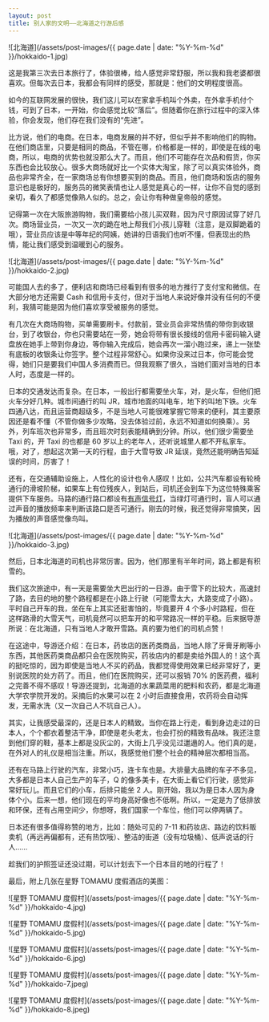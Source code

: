 ```yaml
---
layout: post
title: 别人家的文明——北海道之行游后感
---
```


![北海道](/assets/post-images/{{ page.date | date: "%Y-%m-%d" }}/hokkaido-1.jpg)

这是我第三次去日本旅行了，体验很棒，给人感觉非常舒服，所以我和我老婆都很喜欢。但每次去日本，我都会有同样的感受，那就是：他们的文明程度很高。

如今的互联网发展的很快，我们这儿可以在家拿手机叫个外卖，在外拿手机付个钱，可到了日本，一开始，你会感觉比较“落后”。但随着你在旅行过程中的深入体验，你会发现，他们存在我们没有的“先进”。

比方说，他们的电商。在日本，电商发展的并不好，但似乎并不影响他们的购物。在他们商店里，只要是相同的商品，不管在哪，价格都是一样的，即使是在线的电商，所以，电商的优势也就没那么大了。而且，他们不可能存在次品和假货，你买东西也会比较放心。很多大商场就好比一个实体大淘宝，除了可以真实体验外，商品也非常齐全，在一家商场总有你想要买到的商品。而且，他们商场和饭店的服务意识也是极好的，服务员的微笑表情也让人感觉是真心的一样，让你不自觉的感到亲切，看久了都感觉像熟人似的。总之，会让你有种做皇帝般的感觉。

记得第一次在大阪旅游购物，我们需要给小孩儿买双鞋，因为尺寸原因试穿了好几次。商场营业员，一次又一次的跪在地上帮我们小孩儿穿鞋（注意，是双脚跪着的哦），营业员应该是中等年纪的阿姨，她讲的日语我们也听不懂，但表现出的热情，能让我们感受到温暖到心的服务。

![北海道](/assets/post-images/{{ page.date | date: "%Y-%m-%d" }}/hokkaido-2.jpg)

可能国人去的多了，便利店和商场已经看到有很多的地方推行了支付宝和微信。在大部分地方还需要 Cash 和信用卡支付，但对于当地人来说好像并没有任何的不便利，我猜可能是因为他们喜欢享受被服务的感觉。

有几次在大商场购物，买单需要刷卡。付款前，营业员会非常热情的带你到收银台，到了收银台，你也只需要站在一旁，她会将带有很长接线的信用卡密码输入键盘放在她手上带到你身边，等你输入完成后，她会再次一溜小跑过来，递上一张垫有底板的收银条让你签字。整个过程非常舒心。如果你没来过日本，你可能会觉得，她们只是要我们中国人多消费而已。但我观察了很久，当她们面对当地的日本人时，态度是一样的。

日本的交通发达而复杂。在日本，一般出行都需要坐火车，对，是火车，但他们把火车分好几种。城市间通行的叫 JR，城市地面的叫电车，地下的叫地下铁。火车四通八达，而且运营商超级多，不是当地人可能很难掌握它带来的便利，其主要原因还是看不懂（不管你做多少攻略，没去体验过前，永远不知道如何换乘）。另外，列车班次也非常多，而且班次时刻表能精确到分钟。所以，他们很少需要坐 Taxi 的，开 Taxi 的也都是 60 岁以上的老年人，还听说城里人都不开私家车。哦，对了，想起这次第一天的行程，由于大雪导致 JR 延误，竟然还能明确告知延误的时间，厉害了！

还有，在交通辅助设施上，人性化的设计也令人感叹！比如，公共汽车都设有轮椅通行的滑坡阶梯，如果车上有位残疾人，到站后，司机还会到车下为这位特殊乘客提供下车服务。马路的通行路口都设有[有声信号灯](https://zh.wikipedia.org/wiki/%E4%BA%A4%E9%80%9A%E8%99%9F%E8%AA%8C#%E6%97%A5%E6%9C%AC%E7%9A%84%E6%9C%89%E8%81%B2%E8%99%9F%E8%AA%8C)，当绿灯可通行时，盲人可以通过声音的播放频率来判断该路口是否可通行。刚去的时候，我还觉得非常搞笑，因为播放的声音感觉像鸟叫。

![北海道](/assets/post-images/{{ page.date | date: "%Y-%m-%d" }}/hokkaido-3.jpg)

然后，日本北海道的司机也非常厉害。因为，他们那里有半年时间，路上都是有积雪的。

我们这次旅途中，有一天是需要坐大巴出行的一日游。由于雪下的比较大，高速封了路，去目的地的整个路程都是在小路上行驶（可能雪太大，大路变成了小路）。平时自己开车的我，坐在车上其实还挺害怕的，毕竟要开 4 个多小时路程，但在这样路滑的大雪天气，司机竟然可以把车开的和平常路况一样的平稳。后来据导游所说：在北海道，只有当地人才敢开雪路。真的要为他们的司机点赞！

在这途中，导游还介绍：在日本，药妆店的医药类商品，当地人除了牙膏牙刷等小东西，其他医药类商品都只会在医院购买，药妆店内的都是卖给外国人的！这个真的挺吃惊的，因为即使是当地人不买的药品，我都觉得使用效果已经非常好了，更别说医院的处方药了。而且，他们在医院购买，还可以报销 70% 的医药费，福利之完善不得不感叹！导游还提到，北海道的水果蔬菜用的肥料和农药，都是北海道大学农学院开发的。采摘后的水果可以在 2 小时后直接食用，农药将会自动挥发，无需水洗（又一次自己人不坑自己人）。

其实，让我感受最深的，还是日本人的精致。当你在路上行走，看到身边走过的日本人，个个都衣着整洁干净，即使是老头老太，也会打扮的精致有品味。我还注意到他们穿的鞋，基本上都是没灰尘的，大街上几乎没见过邋遢的人。他们真的是，在外对人的礼仪是相当注重。所以，我感觉他们整个社会的精神层次都相当高。

还有在马路上行驶的汽车，非常小巧，连卡车也是。大排量大品牌的车子不多见，大多都是日本人自己生产的车子，Q 的像多美卡，在大街上看它们行驶，感觉非常好玩儿。而且它们的小车，后排只能坐 2 人。刚开始，我以为是日本人因为身体个小。后来一想，他们现在的平均身高好像也不低啊。所以，一定是为了低排放和环保，还有占用空间少，你想呀，我们国家一个车位，他们可以停两辆了。

日本还有很多值得称赞的地方，比如：随处可见的 7-11 和药妆店、路边的饮料贩卖机（再远再偏都有，还有热饮哦）、整洁的街道（没有垃圾桶）、低声说话的行人…… 

趁我们的护照签证还没过期，可以计划去下一个日本目的地的行程了！

最后，附上几张在星野 TOMAMU 度假酒店的美图：

![星野 TOMAMU 度假村](/assets/post-images/{{ page.date | date: "%Y-%m-%d" }}/hokkaido-4.jpg)

![星野 TOMAMU 度假村](/assets/post-images/{{ page.date | date: "%Y-%m-%d" }}/hokkaido-5.jpg)

![星野 TOMAMU 度假村](/assets/post-images/{{ page.date | date: "%Y-%m-%d" }}/hokkaido-6.jpg)

![星野 TOMAMU 度假村](/assets/post-images/{{ page.date | date: "%Y-%m-%d" }}/hokkaido-7.jpeg)

![星野 TOMAMU 度假村](/assets/post-images/{{ page.date | date: "%Y-%m-%d" }}/hokkaido-8.jpeg)